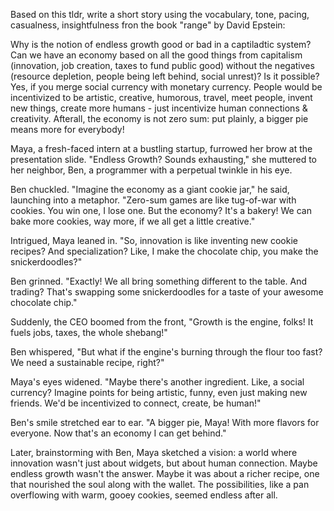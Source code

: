 Based on this tldr, write a short story using the vocabulary, tone, pacing, casualness, insightfulness fron the book "range" by David Epstein: 

Why is the notion of endless growth good or bad in a captiladtic system?
Can we have an economy based on all the good things from capitalism (innovation, job creation, taxes to fund public good) without the negatives (resource depletion, people being left behind, social unrest)? Is it possible? Yes, if you merge social currency with monetary currency. People would be incentivized to be artistic, creative, humorous, travel, meet people, invent new things, create more humans - just incentivize human connections & creativity. Afterall, the economy is not zero sum: put plainly, a bigger pie means more for everybody!

Maya, a fresh-faced intern at a bustling startup, furrowed her brow at the presentation slide. "Endless Growth? Sounds exhausting," she muttered to her neighbor, Ben, a programmer with a perpetual twinkle in his eye.

Ben chuckled. "Imagine the economy as a giant cookie jar," he said, launching into a metaphor. "Zero-sum games are like tug-of-war with cookies. You win one, I lose one. But the economy? It's a bakery! We can bake more cookies, way more, if we all get a little creative."

Intrigued, Maya leaned in. "So, innovation is like inventing new cookie recipes? And specialization? Like, I make the chocolate chip, you make the snickerdoodles?"

Ben grinned. "Exactly! We all bring something different to the table. And trading? That's swapping some snickerdoodles for a taste of your awesome chocolate chip."

Suddenly, the CEO boomed from the front, "Growth is the engine, folks! It fuels jobs, taxes, the whole shebang!"

Ben whispered, "But what if the engine's burning through the flour too fast? We need a sustainable recipe, right?"

Maya's eyes widened. "Maybe there's another ingredient. Like, a social currency? Imagine points for being artistic, funny, even just making new friends. We'd be incentivized to connect, create, be human!"

Ben's smile stretched ear to ear. "A bigger pie, Maya! With more flavors for everyone. Now that's an economy I can get behind."

Later, brainstorming with Ben, Maya sketched a vision: a world where innovation wasn't just about widgets, but about human connection. Maybe endless growth wasn't the answer. Maybe it was about a richer recipe, one that nourished the soul along with the wallet. The possibilities, like a pan overflowing with warm, gooey cookies, seemed endless after all. 


